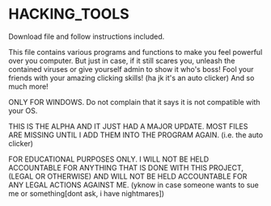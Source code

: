 # HACKING_TOOLS

Download file and follow instructions included.

This file contains various programs and functions to make you feel powerful over you computer. But just in case, if it still scares you, unleash the contained viruses or give yourself admin to show it who's boss! Fool your friends with your amazing clicking skills! (ha jk it's an auto clicker) And so much more!

ONLY FOR WINDOWS.
Do not complain that it says it is not compatible with your OS.

THIS IS THE ALPHA AND IT JUST HAD A MAJOR UPDATE. MOST FILES ARE MISSING UNTIL I ADD THEM INTO THE PROGRAM AGAIN. (i.e. the auto clicker)

FOR EDUCATIONAL PURPOSES ONLY. I WILL NOT BE HELD ACCOUNTABLE FOR ANYTHING THAT IS DONE WITH THIS PROJECT, (LEGAL OR OTHERWISE) AND WILL NOT BE HELD ACCOUNTABLE FOR ANY LEGAL ACTIONS AGAINST ME. (yknow in case someone wants to sue me or something[dont ask, i have nightmares])
